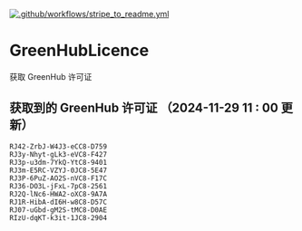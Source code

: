[![.github/workflows/stripe_to_readme.yml](https://github.com/zjx-kimi/GreenHubLicence/actions/workflows/stripe_to_readme.yml/badge.svg)](https://github.com/zjx-kimi/GreenHubLicence/actions/workflows/stripe_to_readme.yml)
# GreenHubLicence
获取 GreenHub 许可证
## 获取到的 GreenHub 许可证 （2024-11-29 11 : 00 更新）
```
RJ42-ZrbJ-W4J3-eCC8-D759
RJ3y-Nhyt-gLk3-eVC8-F427
RJ3p-u3dm-7YkQ-YtC8-9401
RJ3m-E5RC-VZYJ-0JC8-5E47
RJ3P-6PuZ-AO2S-nVC8-F17C
RJ36-DO3L-jFxL-7pC8-2561
RJ2Q-lNc6-HWA2-oXC8-9A7A
RJ1R-HibA-dI6H-w8C8-D57C
RJ07-uGbd-gM2S-tMC8-D0AE
RIzU-dqKT-k3it-1JC8-2904
```
